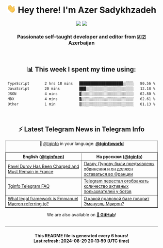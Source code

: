 <div align="center">
	<div>
		<h1>
      <img src="./assets/hi.gif" width="30px"> Hey there! I'm Azer Sadykhzadeh
    </h1>
    <img height="18" src="https://komarev.com/ghpvc/?username=sadykhzadeh&label=Views&color=2081c1&style=flat-square" />
		<a href="https://wakatime.com/Azer"> <img height="18" src="https://wakatime.com/badge/user/f80ae27a-c328-426f-a381-bc84136e2dd6.svg" /> </a>
    <h3>
      Passionate self-taught developer and editor from 🇦🇿 Azerbaijan
    </h3>
  </div>
  <br>

<h2>📊 This week I spent my time using:</h2>

<!--START_SECTION:waka-->

```txt
TypeScript       2 hrs 18 mins   ████████████████████░░░░░   80.56 %
JavaScript       20 mins         ███░░░░░░░░░░░░░░░░░░░░░░   12.18 %
JSON             4 mins          ▓░░░░░░░░░░░░░░░░░░░░░░░░   02.80 %
MDX              4 mins          ▓░░░░░░░░░░░░░░░░░░░░░░░░   02.61 %
Other            1 min           ▒░░░░░░░░░░░░░░░░░░░░░░░░   01.13 %
```

<!--END_SECTION:waka-->

<br>

<h2>⚡️ Latest Telegram News in Telegram Info</h2>
  <table border>
		<tr>
			<th width="50%">English (<a href="https://t.me/tginfoen">@tginfoen</a>)</th>
			<th>На русском (<a href="https://t.me/tginfo">@tginfo</a>)</th>
		</tr>
		<caption>🚩 <a href="https://t.me/tginfo">@tginfo</a> in your language: <a href="https://t.me/tginfoworld"><b>@tginfoworld</b></a><caption/>
  <tr><td><a href="https://t.me/tginfoen/1967">Pavel Durov Has Been Charged and Must Remain in France</a></td>
    <td><a href="https://t.me/tginfo/4104">Павлу Дурову были предъявлены обвинения и он должен оставаться во Франции</a></td></tr><tr><td><a href="https://t.me/tginfoen/1966">Tginfo Telegram FAQ</a></td>
    <td><a href="https://t.me/tginfo/4103">Telegram перестал отображать количество активных пользователей у ботов</a></td></tr><tr><td><a href="https://t.me/tginfoen/1965">What legal framework is Emmanuel Macron referring to?</a></td>
    <td><a href="https://t.me/tginfo/4102">О какой правовой базе говорит Эмануэль Макрон?</a></td></tr>
</table>
We are also available on <a href="https://github.com/tginfo"><b>🐙 GitHub</b></a>!
</div>

<br>
<hr>
<h4 align="center">This README file is generated <b>every 6 hours</b>!</br>Last refresh: <b>2024-08-29 20:13:59 (UTC time)</b></h4>
